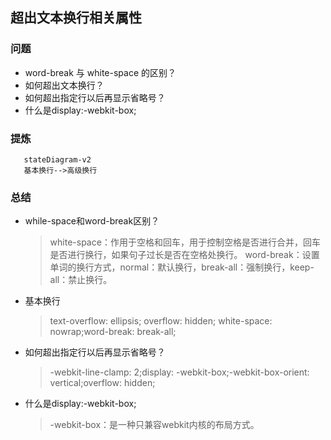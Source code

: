 ## 超出文本换行相关属性

### 问题
- word-break 与 white-space 的区别？
- 如何超出文本换行？
- 如何超出指定行以后再显示省略号？
- 什么是display:-webkit-box;

### 提炼
```mermaid
   stateDiagram-v2
   基本换行-->高级换行
```

### 总结
- while-space和word-break区别？
  > white-space：作用于空格和回车，用于控制空格是否进行合并，回车是否进行换行，如果句子过长是否在空格处换行。
  > word-break：设置单词的换行方式，normal：默认换行，break-all：强制换行，keep-all：禁止换行。
- 基本换行
  > text-overflow: ellipsis; overflow: hidden; white-space: nowrap;word-break: break-all;
- 如何超出指定行以后再显示省略号？
  > -webkit-line-clamp: 2;display: -webkit-box;-webkit-box-orient: vertical;overflow: hidden;
- 什么是display:-webkit-box;
  > -webkit-box：是一种只兼容webkit内核的布局方式。
